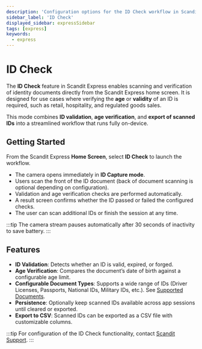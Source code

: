 ```yaml
---
description: 'Configuration options for the ID Check workflow in Scandit Express.'
sidebar_label: 'ID Check'
displayed_sidebar: expressSidebar
tags: [express]
keywords:
  - express
---
```


# ID Check

The **ID Check** feature in Scandit Express enables scanning and verification of identity documents directly from the Scandit Express home screen. It is designed for use cases where verifying the **age** or **validity** of an ID is required, such as retail, hospitality, and regulated goods sales.

This mode combines **ID validation**, **age verification**, and **export of scanned IDs** into a streamlined workflow that runs fully on-device.

## Getting Started

From the Scandit Express **Home Screen**, select **ID Check** to launch the workflow.

- The camera opens immediately in **ID Capture mode**.  
- Users scan the front of the ID document (back of document scanning is optional depending on configuration).  
- Validation and age verification checks are performed automatically.  
- A result screen confirms whether the ID passed or failed the configured checks.  
- The user can scan additional IDs or finish the session at any time.  

:::tip
The camera stream pauses automatically after 30 seconds of inactivity to save battery.
:::

## Features

- **ID Validation**: Detects whether an ID is valid, expired, or forged.  
- **Age Verification**: Compares the document’s date of birth against a configurable age limit.
- **Configurable Document Types**: Supports a wide range of IDs (Driver Licenses, Passports, National IDs, Military IDs, etc.). See [Supported Documents](docs/sdks/android/id-capture/supported-documents.md).
- **Persistence**: Optionally keep scanned IDs available across app sessions until cleared or exported.
- **Export to CSV**: Scanned IDs can be exported as a CSV file with customizable columns.

:::tip
For configuration of the ID Check functionality, contact [Scandit Support](mailto:support@scandit.com).
:::
